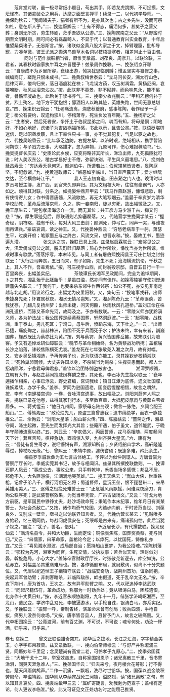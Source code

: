 <!-- { "loadSidebar": true } -->
　　范肯堂对联，虽一极寻常细小题目，苟出其手，即若龙虎跳掷，不可捉摸，文坛怪杰，其诸拿破仑之用兵，达摩之面壁言禅乎！续录一二，以代初学导师。一、挽保韵秋云：“我闻诸夫子，狷者有所不为，是亦其次也；古之乡先生，没而可祭如社，意在斯人乎。”二、挽达蔚卿云：“士有不得志，痛泪何多，甚矣子之营父葬；身则无所贪，劳生转剧，茫乎吾欲从公游。”三、挽陶宾南之父云：“从野蛮时期至文明时期，两可间必有磊磊畸人，不显于代；以普通教育兴实业教育，十年后惟望粲粲诸子，无忘斯言。”按，诸联似金黄八股大家之于文，掉臂理窟，批却导窾，力凑单微，彼王尤派之搬演鸟兽草木名词以枝梧搪塞者，相差岂止十百由旬。
　　
　　同时与范作旗鼓相当者，厥惟吴挚甫、刘葆良、周彦升。以联论联，三君者，其春秋时霸家执牛耳之齐晋楚乎！兹录周作挽联。一、挽张绍京开祁云：“自康成不为乡里所容，衰绖出游，恸哭犹思临别赙；惟孟坚实与纂修之事，峸编商订，蹉跎只恨未成书。”二、挽黄叔梅世泰云：“立马问长安，溯太行山色，屈律河声，倦鸟归来，落日酒痕犹在袂；飞龙误方药，叹玉树凋霜，黄杨厄闽，哀猿啼断，秋风尘泪忽沾衣。”按，此联非不摹景，非不砌辞，而色味隽永，能不佻者，骨骼坚凝故也。此殆关于读书养气。三、挽秦少枚兆鹏云：“甲科乙榜何补于贫，烈士殉名，地下方干犹抱恨；醇酒妇人以晦其迹，英雄失路，世间无忌总堪哀。”四、挽束织云锦云：“杜老痛流离，溯悲秋夔府，感事陈陶，著作经予一手定；桥公有要约，叹遗构崇川，停棺萧寺，死生负汝百年期。”五、挽杨斯之父云：“生者安，然后死者安，争抔土于伯叔昆弟之间，魂而有知，将毋是恫；阴地好，不如心地好，虑诸子为吉凶祸福所感，书此以示，且告公灵。”按，联语砭堪舆迷信，足以昭聋发聩，且上下率性只书一事，亦不觉其犯复，气足以驱之故也。六、代挽吴畹香云：“比年承乏边防，右提左挈，以济时艰，绝域相从，携手暂陪河朔饮；与子戮力王事，大略雄才，忽为异物，九原可作，伤心难报秣陵书。”七、挽吴提督长庆云：“史臣论武乡侯，应变将略非其所长，涕泣出师，九死孤臣犹可说；时人美汉东公，稽古学易好士不倦，弥留诀别，平生风义最堪思。”八、挽刘伯延昌寿云：“穷达寿夭竟何凭，颜渊伯牛，所遭若此；伯叔甥舅皆贤者，皋陶庭坚，不祀忽诸。”九、挽黄道政师云：“嫉恶如李临川，当日直声震天下；爱才继阮文达，至今横舍峙江干。”
　　
　　县人王志初育道，田东谿之门人也。晚清时以岁贡考授主簿，发广西，到官未久即弃归。其为文粗枝大叶，往往有豪霸气，人亦如之。顷得其对联，分系之。如挽晏仲鼎开甲云：“跃马作燕赵游，慷慨悲歌，剩有侠情寄儿女；作书得晋唐髓，风流歇绝，再无大笔写烟云。”盖晏于辛亥岁为清华学校助教，革命后流落京师。久之，购一妾南归，旋以穷死，故出幅微及之。又，挽王厚生云：“是包孝肃海忠介一流，而无其位；共王彦方马少游千古，抑又何悲？”按，厚生事迹见后，顾联语则若抑塞磊落。又，代随营学生挽同学某云：“握奇经，阴符略，独有千秋，每对大风三击剑；颜渊死，仲弓亡，同声一哭，与谁夜雨再谭兵。”豪语哀调，读之神王。又，代挽晏仲鼎云：“穷愁老病萃于一躬，萧瑟生平，过庾开府；笔冢墨丘与之终古，风流文采，想晋永和。”按，晏故工书，墨迹遍九澧。
　　
　　张文达之丧，挽联已具上录。兹录赵启霖联云：“宏奖见公之大，汛爱偶或见公之疏，脱去町畦归磊落；热心为世所钦，慊忱当亦为世所谅，维艰时事有欷歔。”落落抒写，本末毕见。与同工者有屠伯熙挽闽县王可庄仁堪之封翁联云：“太行匹马奔丧，五日而来，有子如斯，先生不死；沧海横流抗论，千秋之上，其人不作，吾辈焉依。”按，可庄视学山西，闻封翁殁京邸，自晋五日行一千一百里奔丧，出幅盖实纪。
　　
　　茶陵谭氏长湘军民政期间，完全为追悼期间，卜之其鬼，湘乱殆于此胚胎乎！是虽曰滥，然亦间有佳作。如挽零陵镇守使刘崑涛建藩失名联云：“于我何干，也要来杀东邻牛作西邻祭；如公不死，亦安见非南走越与北走胡。”用议论行之，出幅尤为皮里阳秋。又，集句云：“投笔事戎轩，出师未捷身先死；怀君属秋夜，湘水无情吊岂知。”又，湘乡陈奇九云：“革命误谈，苦我犹存，几翻几复扬州梦；出师未捷，问天何酷，秋雨秋风孔道桥。”盖刘正命在株洲孔道桥，而陈又革命先河，故两及之。予亦有数联。一云：“零陵义师亦犹黔滇义师，各为护法战；我公国葬是续黄蔡国葬，轩然洞庭波。”一云：“起零陵，战株洲，重于泰山，男儿死耳；宁鸡口，毋牛后，愤蹈东海，天下壮之。”一云：“出师已捷，痛旋殉之，赫赫株洲，陷围不死于兵而死于水；护法未终，幸有来者，巍巍国葬，旌烈既比为蔡亦比为黄。”按，刘与蔡锷、黄兴皆国葬岳麓，故末联引为陪客。予又有追悼龙研仙璋联云：“晚节与革命相始终，名为黄蔡战功所掩；盖棺届长沙之陷落，诔较焦陈横死尤哀。”盖龙死在七年张敬尧入湘之次月，故有对幅。又，安乡吴岳镇湘选，予再传弟子也，近为联语亦能工，录其挽钦步校镇湘联云：“死怜巢卵同倾，大丈夫许国以身，不杀贼当为贼杀；生捍灾患而起，都人士招魂陨涕，宁悲君毋俾君悲。”盖钦以治团练御盗被害也。
　　
　　湘潭罗顺循，立朝有大节，与赵芷荪同擅威凤祥麟之誉，其死也，李石冰先生挽以联云：“衰年逋播乍相亲，心事已浮云，野史君编，宫词我续；镇日江潭为底悴，遗文壮国牒，诛妖累牍，办学千条。”盖李、罗同为逊国遗老，国变后惺惺相惜，故言之喟然。按，李有《南蝉楼宫词》一卷，皆咏清宫遗事，故出幅及之。浏阳刘蔚庐人熙之丧，挽联已录在他卷，兹得其家刊行本，多至数百章，大抵肥皮厚肉与黄茆白苇者居多。一、蒋式惺云：“他日九州同，家祭毋忘陆务观；微言一脉绝，乡祠合配王船山。”二、傅熊湘云：“政论烛先几，原盗三篇曾惠我；遗书绵绝学，而农一脉独推公。”三、佘恂云：“浏阳大星落；船山薪火传。”四、陈嘉祜云：“薑斋之传，湘皋守阙，涤生起微，至先生而发挥光大其旨；些庵所遇，伯子虽文，道邻能武，于晚年守颠沛流离以终。”五、刘武云：“辛亥倡义，丙辰誓师，戎马忝相随，两度频闻天下计；萁豆苦煎，棋枰急劫，酉鸡惊入梦，九州齐哭大星沉。”六、康有为云：“吾徒有复生奇才，说经锵锵有声，溯源知所自；乡贤绍船山学术，高轩隆隆辱过，捧杖叹无缘。”七、曾熙云：“未靖中原，遽伤耆硕；既逢多难，矜此余生。”
　　
　　梅县罗季威世彝为五七言古体绝工，予评以为似仲则璱人。方唐晋棠为警察厅厅长时，季威实莞其书记，故予与相闻识。兹录其所撰挽联数则。一、挽谭石屏人凤云：“事成公去，事败公来，只手斡乾坤，禾黍当场多感慨；邦乱不居，邦危不入，大名匪游侠，江湖满地哭英雄。”二、挽王天纵云：“嵩山大侠，世重铁枪，记曾子弟八千，横行河朔无名将；蜀道督师，星沉玉垒，恨不琵琶卅二，来吊英雄用美人。”三、逐傅之役挽死难警士云：“正危城风雨飘摇，问谁深夜磨刀，肯殉公秩序死；是武装警察效果，为觅当年秃管，广吊古战场文。”又云：“荷戈为地方前驱，是军国民中铮铮丈夫，赴沙场效命死；秉笔作本末纪事，维年月日有某某警士，为社会杀敌亡。”又按，诸作均奇气轮囷，大踏步向前，于时贤范当世、刘葆良外，又别成一壁垒，亟书之以饷联界知言者。又，代挽仇营长某云：“见贼唯多身始轻，忆三载同仇，每战问虎侯安在；死绥却是古来有，痛诸孤何怙，此后当犹子视之。”自注：“犹子，兽名，借对。”
　　
　　予近居长沙，有代撰数联。挽龙砚仙云：“满清名县令，共和大功臣，生而定论；铜像表焦陈，国葬奖黄蔡，死与同归。”又云：“曰儒家，曰革命家，盖棺论今定；以瘁死，以忧国死，铸像礼亦宜。”又云：“喜见湘水澄波，成局部自治；愿持船山噩梦，为我公招魂。”挽陈树藩云：“鄂校为先河，湘宦为同官，生死交情，父执友事；苦兵似天宝，理财似刘晏，斡旋危局，小心大才。”盖陈卒官财政厅厅长，时张敬尧新逐去，库空如洗，公私赤立，对幅盖吊其重膺难局也。按，各作循题布局，就局敷词，似尚不十分失题位。又，代唐以祀追悼王子豳镇守联云：“战临安奇功，战荆州首功，谊忝同袍，突起异军曾助臂；非刺客暗杀，非临阵敌杀，衅由假道，死于乱卒太无名。”按，辛亥下荆州，唐为首功，王次之，故有异军助臂之喻。又，代以祀追悼李达武联云：“同起尺籍伍符，革命成功，称鄂为一时劲兵处；竟从银涛白马，困垓遗恨，化身作十丈贯日虹。”按，李近官永顺协副将，九年十一月，偕张学济崎岖湘西，至龙山，遭民变，学济中乱刃死，李被逼游水，以手枪自诛，银涛白马，亦系实纪。又，予挽联云：“振臂一呼，帝制告终，演革命未曾有创局；败兵四溃，手枪自拟，痛男儿没奈何收场。”又按，唐李皆吾县人，且皆予门人，故言之较痛恻。又，代单柘园挽云：“公竟渡河，前有百丈渊，不可说，不可说；魂兮何处，劝汝一杯酒，归乎来，归乎来。”
　　 

卷七
哀挽二
　　曾文正联语雄奇突兀，如华岳之拔地，长江之汇海，字字精金美玉，亦字字布帛菽粟。兹又录数联，一、挽向伯常师棣云：“与舒严并称溆浦三贤，同蹶妙年千里足；念吴楚尚有高堂二老，可怜孝子九原心。”二、挽季弟国葆云：“大地干戈十二年，举室效愚忠，自称家国报恩子；诸兄离散三千里，音书寄涕泪，同哭天涯急难人。”三、挽弟国华云：“归去来兮，夜月楼台花萼影；行不得也，楚天风雨鹧鸪声。”二作一沉痛，一飘咽，洗尽时世铅华。按，国葆以战金陵积劳陨命，卒谥靖毅，国华则从李续宾战死三河镇，谥愍烈，读“诸兄离散”之句，有以知其言哀矣。四、挽袁端敏甲三云：“属纩寄箴言，劝我勉为范宣子；盖棺有定论，何人更议李临淮。”按，此又可证见文正处功名时之能屈己推贤。
　　
